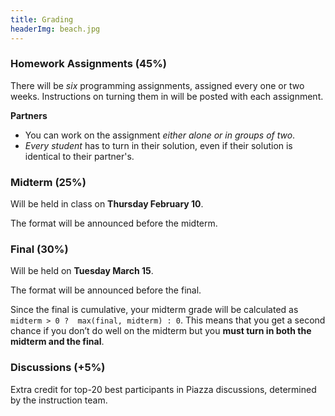 ```yaml
---
title: Grading
headerImg: beach.jpg
---
```


### Homework Assignments (45%)

There will be *six* programming assignments, assigned every one or two weeks.
Instructions on turning them in will be posted with each assignment.

**Partners**

- You can work on the assignment *either alone or in groups of two*.
- *Every student* has to turn in their solution, even if their solution is identical to their partner's.

### Midterm (25%)

Will be held in class on **Thursday February 10**.

The format will be announced before the midterm.

### Final (30%)
  
Will be held on **Tuesday March 15**.

The format will be announced before the final.
  
Since the final is cumulative, your midterm grade will be calculated as 
`midterm > 0 ?  max(final, midterm) : 0`. This means that you get a second 
chance if you don’t do well on the midterm but you **must turn in both the midterm and the final**.

### Discussions (+5%)

Extra credit for top-20 best participants in Piazza discussions,
determined by the instruction team.
